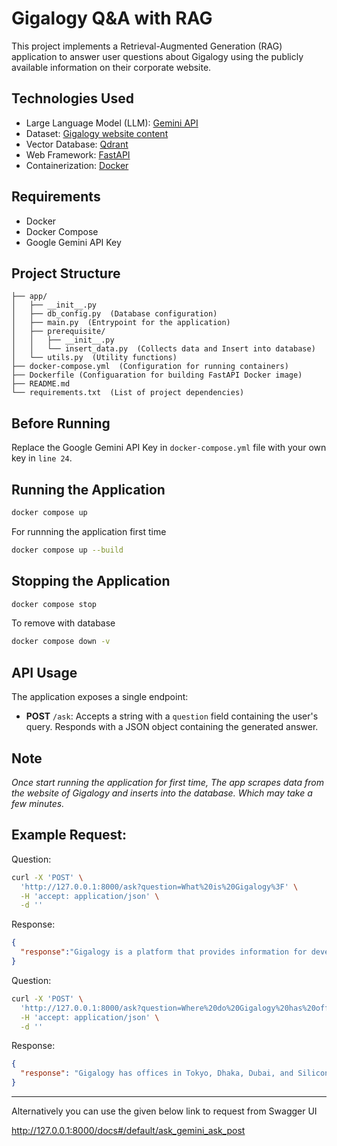# Gigalogy Q&A with RAG
This project implements a Retrieval-Augmented Generation (RAG) application to answer user questions about Gigalogy using the publicly available information on their corporate website.

## Technologies Used
* Large Language Model (LLM): [Gemini API](https://aistudio.google.com/app/prompts/new_chat/?utm_source=agd&utm_medium=referral&utm_campaign=core-cta&utm_content=)
* Dataset: [Gigalogy website content](https://gigalogy.com/)
* Vector Database: [Qdrant](https://qdrant.tech/)
* Web Framework: [FastAPI](https://fastapi.tiangolo.com/)
* Containerization: [Docker](https://www.docker.com/)

## Requirements
* Docker
* Docker Compose
* Google Gemini API Key

## Project Structure
```
├── app/
│   ├── __init__.py
│   ├── db_config.py  (Database configuration)
│   ├── main.py  (Entrypoint for the application)
│   ├── prerequisite/
│   │   ├── __init__.py
│   │   └── insert_data.py  (Collects data and Insert into database)
│   └── utils.py  (Utility functions)
├── docker-compose.yml  (Configuration for running containers)
├── Dockerfile (Configuaration for building FastAPI Docker image)
├── README.md
└── requirements.txt  (List of project dependencies)
```

## Before Running
Replace the Google Gemini API Key in `docker-compose.yml` file with your own key in `line 24`.


## Running the Application
```bash
docker compose up
```

For runnning the application first time
```bash
docker compose up --build
```

## Stopping the Application
```bash
docker compose stop
```

To remove with database
```bash
docker compose down -v
```

## API Usage
The application exposes a single endpoint:

* **POST** `/ask`: Accepts a string with a `question` field containing the user's query. Responds with a JSON object containing the generated answer.

## Note
*Once start running the application for first time, The app scrapes data from the website of Gigalogy and inserts into the database. Which may take a few minutes.*

## Example Request:

Question:
```bash
curl -X 'POST' \
  'http://127.0.0.1:8000/ask?question=What%20is%20Gigalogy%3F' \
  -H 'accept: application/json' \
  -d ''
```
Response:
```json
{
  "response":"Gigalogy is a platform that provides information for developers, including solutions for computer vision, NLP, recommendation engines, and medical imagery. Its mission is to make technology easy and meaningful for everyone."
}
```

Question:
```bash
curl -X 'POST' \
  'http://127.0.0.1:8000/ask?question=Where%20do%20Gigalogy%20has%20offices%3F' \
  -H 'accept: application/json' \
  -d ''
```
Response:
```json
{
  "response": "Gigalogy has offices in Tokyo, Dhaka, Dubai, and Silicon Valley."
}
```
---

Alternatively you can use the given below link to request from Swagger UI

http://127.0.0.1:8000/docs#/default/ask_gemini_ask_post 